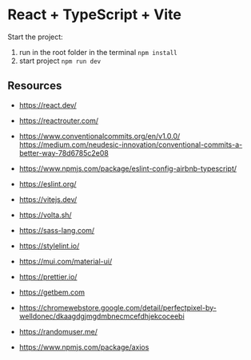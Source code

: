 # React + TypeScript + Vite

Start the project:

1. run in the root folder in the terminal `npm install`
2. start project `npm run dev`

## Resources

- https://react.dev/
- https://reactrouter.com/

- https://www.conventionalcommits.org/en/v1.0.0/
  https://medium.com/neudesic-innovation/conventional-commits-a-better-way-78d6785c2e08
- https://www.npmjs.com/package/eslint-config-airbnb-typescript/
- https://eslint.org/

- https://vitejs.dev/
- https://volta.sh/

- https://sass-lang.com/
- https://stylelint.io/
- https://mui.com/material-ui/
- https://prettier.io/
- https://getbem.com
- https://chromewebstore.google.com/detail/perfectpixel-by-welldonec/dkaagdgjmgdmbnecmcefdhjekcoceebi

- https://randomuser.me/
- https://www.npmjs.com/package/axios
